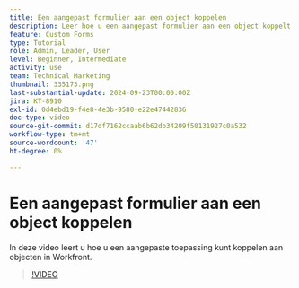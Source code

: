 ```yaml
---
title: Een aangepast formulier aan een object koppelen
description: Leer hoe u een aangepast formulier aan een object koppelt en aangepaste velden zichtbaar maakt in rapporten.
feature: Custom Forms
type: Tutorial
role: Admin, Leader, User
level: Beginner, Intermediate
activity: use
team: Technical Marketing
thumbnail: 335173.png
last-substantial-update: 2024-09-23T00:00:00Z
jira: KT-8910
exl-id: 0d4ebd19-f4e8-4e3b-9580-e22e47442836
doc-type: video
source-git-commit: d17df7162ccaab6b62db34209f50131927c0a532
workflow-type: tm+mt
source-wordcount: '47'
ht-degree: 0%

---
```


# Een aangepast formulier aan een object koppelen

In deze video leert u hoe u een aangepaste toepassing kunt koppelen aan objecten in Workfront.

>[!VIDEO](https://video.tv.adobe.com/v/335173/?quality=12&learn=on&enablevpops)

